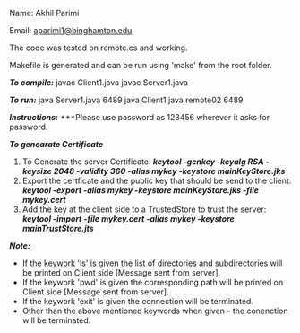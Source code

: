 Name: Akhil Parimi

Email: aparimi1@binghamton.edu

The code was tested on remote.cs and working.

Makefile is generated and can be run using 'make' from the root folder.

***To compile:***
javac Client1.java
javac Server1.java

***To run:***
java Server1.java 6489
java Client1.java remote02 6489

***Instructions:***
***Please use password as 123456 wherever it asks for password.

***To genearate Certificate***
1) To Generate the server Certificate:
***keytool -genkey -keyalg RSA -keysize 2048 -validity 360 -alias mykey -keystore mainKeyStore.jks***
2) Export the certficate and the public key that should be send to the client:
***keytool -export -alias mykey -keystore mainKeyStore.jks -file mykey.cert***
3) Add the key at the client side to a TrustedStore to trust the server:
***keytool -import -file mykey.cert -alias mykey -keystore mainTrustStore.jts***

***Note:***
* If the keywork 'ls' is given the list of directories and subdirectories will be printed on Client side [Message sent from server].
* If the keywork 'pwd' is given the corresponding path will be printed on Client side [Message sent from server].
* If the keywork 'exit' is given the connection will be terminated.
* Other than the above mentioned keywords when given - the conenction will be terminated.
